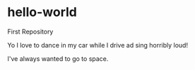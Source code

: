 # hello-world
First Repository

Yo I love to dance in my car while I drive ad sing horribly loud!

I've always wanted to go to space.

